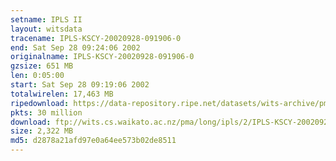 ```yaml
---
setname: IPLS II
layout: witsdata
tracename: IPLS-KSCY-20020928-091906-0
end: Sat Sep 28 09:24:06 2002
originalname: IPLS-KSCY-20020928-091906-0
gzsize: 651 MB
len: 0:05:00
start: Sat Sep 28 09:19:06 2002
totalwirelen: 17,463 MB
ripedownload: https://data-repository.ripe.net/datasets/wits-archive/pma/long/ipls/2/IPLS-KSCY-20020928-091906-0.gz
pkts: 30 million
download: ftp://wits.cs.waikato.ac.nz/pma/long/ipls/2/IPLS-KSCY-20020928-091906-0.gz
size: 2,322 MB
md5: d2878a21afd97e0a64ee573b02de8511
---
```

